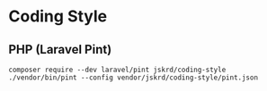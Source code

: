 # Coding Style

## PHP (Laravel Pint)

```
composer require --dev laravel/pint jskrd/coding-style
./vendor/bin/pint --config vendor/jskrd/coding-style/pint.json
```
